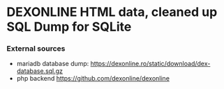 # DEXONLINE HTML data, cleaned up SQL Dump for SQLite

### External sources
- mariadb database dump: https://dexonline.ro/static/download/dex-database.sql.gz
- php backend https://github.com/dexonline/dexonline
